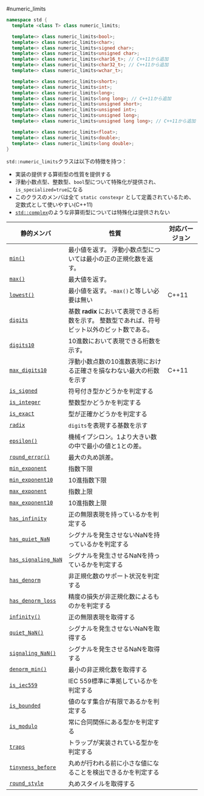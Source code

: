#numeric_limits

```cpp
namespace std {
  template <class T> class numeric_limits;

  template<> class numeric_limits<bool>;
  template<> class numeric_limits<char>;
  template<> class numeric_limits<signed char>;
  template<> class numeric_limits<unsigned char>;
  template<> class numeric_limits<char16_t>; // C++11から追加
  template<> class numeric_limits<char32_t>; // C++11から追加
  template<> class numeric_limits<wchar_t>;

  template<> class numeric_limits<short>;
  template<> class numeric_limits<int>;
  template<> class numeric_limits<long>;
  template<> class numeric_limits<long long>; // C++11から追加
  template<> class numeric_limits<unsigned short>;
  template<> class numeric_limits<unsigned int>;
  template<> class numeric_limits<unsigned long>;
  template<> class numeric_limits<unsigned long long>; // C++11から追加

  template<> class numeric_limits<float>;
  template<> class numeric_limits<double>;
  template<> class numeric_limits<long double>;
}
```

`std::numeric_limits`クラスは以下の特徴を持つ：

* 実装の提供する算術型の性質を提供する
* 浮動小数点型、整数型、`bool`型について特殊化が提供され、`is_specialized=true`になる
* このクラスのメンバは全て `static constexpr` として定義されているため、定数式として使いやすい(C++11)
* [`std::complex`](/reference/complex.md)のような非算術型については特殊化は提供されない

| 静的メンバ                                                   | 性質 | 対応バージョン |
|--------------------------------------------------------------|--------------------------------------------------------|-------|
| [`min()`](./numeric_limits/min.md)                           | 最小値を返す。 浮動小数点型については最小の正の正規化数を返す。 | |
| [`max()`](./numeric_limits/max.md)                           | 最大値を返す。 | |
| [`lowest()`](./numeric_limits/lowest.md)                     | 最小値を返す。`-max()`と等しい必要は無い | C++11 |
| [`digits`](./numeric_limits/digits.md)                       | 基数 **radix** において表現できる桁数を示す。 整数型であれば、符号ビット以外のビット数である。 | |
| [`digits10`](./numeric_limits/digits10.md)                   | 10進数において表現できる桁数を示す。 | |
| [`max_digits10`](./numeric_limits/max_digits10.md)           | 浮動小数点数の10進数表現における正確さを損なわない最大の桁数を示す | C++11 |
| [`is_signed`](./numeric_limits/is_signed.md)                 | 符号付き型かどうかを判定する | |
| [`is_integer`](./numeric_limits/is_integer.md)               | 整数型かどうかを判定する | |
| [`is_exact`](./numeric_limits/is_exact.md)                   | 型が正確かどうかを判定する | |
| [`radix`](./numeric_limits/radix.md)                         | `digits`を表現する基数を示す | |
| [`epsilon()`](./numeric_limits/epsilon.md)                   | 機械イプシロン。1より大きい数の中で最小の値と1との差。 | |
| [`round_error()`](./numeric_limits/round_error.md)           | 最大の丸め誤差。 | |
| [`min_exponent`](./numeric_limits/min_exponent.md)           | 指数下限 | |
| [`min_exponent10`](./numeric_limits/min_exponent10.md)       | 10進指数下限 | |
| [`max_exponent`](./numeric_limits/max_exponent.md)           | 指数上限 | |
| [`max_exponent10`](./numeric_limits/max_exponent10.md)       | 10進指数上限 | |
| [`has_infinity`](./numeric_limits/has_infinity.md)           | 正の無限表現を持っているかを判定する | |
| [`has_quiet_NaN`](./numeric_limits/has_quiet_nan.md)         | シグナルを発生させないNaNを持っているかを判定する | |
| [`has_signaling_NaN`](./numeric_limits/has_signaling_nan.md) | シグナルを発生させるNaNを持っているかを判定する | |
| [`has_denorm`](./numeric_limits/has_denorm.md)               | 非正規化数のサポート状況を判定する | |
| [`has_denorm_loss`](./numeric_limits/has_denorm_loss.md)     | 精度の損失が非正規化数によるものかを判定する | |
| [`infinity()`](./numeric_limits/infinity.md)                 | 正の無限表現を取得する | |
| [`quiet_NaN()`](./numeric_limits/quiet_nan.md)               | シグナルを発生させないNaNを取得する | |
| [`signaling_NaN()`](./numeric_limits/signaling_nan.md)       | シグナルを発生させるNaNを取得する | |
| [`denorm_min()`](./numeric_limits/denorm_min.md)             | 最小の非正規化数を取得する | |
| [`is_iec559`](./numeric_limits/is_iec559.md)                 | IEC 559標準に準拠しているかを判定する | |
| [`is_bounded`](./numeric_limits/is_bounded.md)               | 値のなす集合が有限であるかを判定する | |
| [`is_modulo`](./numeric_limits/is_modulo.md)                 | 常に合同関係にある型かを判定する | |
| [`traps`](./numeric_limits/traps.md)                         | トラップが実装されている型かを判定する | |
| [`tinyness_before`](./numeric_limits/tinyness_before.md)     | 丸めが行われる前に小さな値になることを検出できるかを判定する | |
| [`round_style`](./numeric_limits/round_style.md)             | 丸めスタイルを取得する | |

